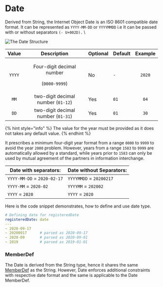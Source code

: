 # Date

Derived from String, the Internet Object Date is an ISO 8601 compatible date format. It can be represented as `YYYY-MM-DD` or `YYYYMMDD` i.e It can be passed with or without separators `(- U+002D).` \


![The Date Structure](https://lh6.googleusercontent.com/EYPmjXE17lpouwo488q2k0UmTxQxq0sU6NaLhkK1VbPrQ4UOeCneaW\_1ir0xl4c1D3RDqohHhLwNv0mpF-EtT0lD0laOSCMEyiX5UzeI1f2vnEdIpbni76nCtGTGiSzVgO6EGMOp)

|  Value |                           Description                           | Optional | Default | Example |
| :----: | :-------------------------------------------------------------: | -------- | ------- | :-----: |
| `YYYY` | <p>Four-digit decimal number</p><p>(<code>0000-9999</code>)</p> | No       | `-`     |  `2020` |
|  `MM`  |                two-digit  decimal number (`01-12`)              | Yes      | `01`    |    `04` |
|  `DD`  |                two-digit decimal number (`01-31`)               | Yes      | `01`    |    `30` |

{% hint style="info" %}
The value for the year must be provided as it does not takes any default value.
{% endhint %}

It prescribes a minimum four-digit year format from a range `0000` to `9999` to avoid the year `2000` problem. However,  years from  a range `1583` to `9999` are automatically allowed by a standard, while years prior to `1583` can only be used by mutual agreement of the partners in information interchange.



| **Date with separators:**   | **Date without Separators:** |
| --------------------------- | ---------------------------- |
| `YYYY-MM-DD` = `2020-02-17` | `YYYYMMDD` = `20200217`      |
| `YYYY-MM` = `2020-02`       | `YYYYMM` = `202002`          |
| `YYYY` = `2020`             | `YYYY` = `2020`              |

Here is the code snippet demonstrates, how to define and use date type.

```yaml
# Defining date for registeredDate
registeredDate: date
---
~ 2020-09-17    
~ 20200917      # parsed as 2020-09-17
~ 2020-09       # parsed as 2020-09-01
~ 2019          # parsed as 2019-01-01

```

### MemberDef

The Date is derived from the String type, hence it shares the same [MemberDef](../#memberdef) as the String. However, Date enforces additional constraints with respective date format and the same is applicable to the Date MemberDef.
